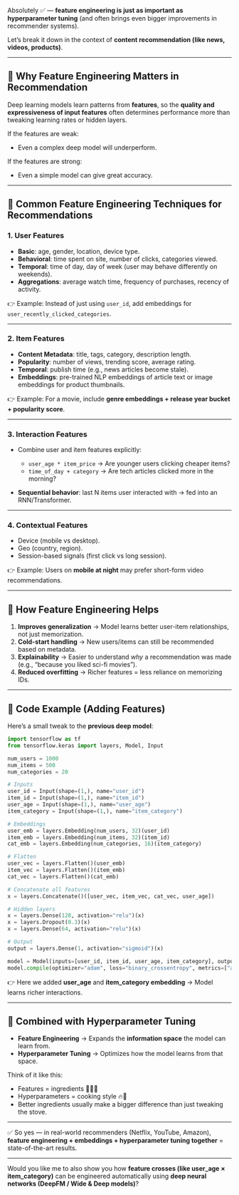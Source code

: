 Absolutely ✅ — **feature engineering is just as important as hyperparameter tuning** (and often brings even bigger improvements in recommender systems).

Let’s break it down in the context of **content recommendation (like news, videos, products)**.

---

## 🔹 Why Feature Engineering Matters in Recommendation

Deep learning models learn patterns from **features**, so the **quality and expressiveness of input features** often determines performance more than tweaking learning rates or hidden layers.

If the features are weak:

* Even a complex deep model will underperform.

If the features are strong:

* Even a simple model can give great accuracy.

---

## 🔹 Common Feature Engineering Techniques for Recommendations

### 1. **User Features**

* **Basic**: age, gender, location, device type.
* **Behavioral**: time spent on site, number of clicks, categories viewed.
* **Temporal**: time of day, day of week (user may behave differently on weekends).
* **Aggregations**: average watch time, frequency of purchases, recency of activity.

👉 Example: Instead of just using `user_id`, add embeddings for `user_recently_clicked_categories`.

---

### 2. **Item Features**

* **Content Metadata**: title, tags, category, description length.
* **Popularity**: number of views, trending score, average rating.
* **Temporal**: publish time (e.g., news articles become stale).
* **Embeddings**: pre-trained NLP embeddings of article text or image embeddings for product thumbnails.

👉 Example: For a movie, include **genre embeddings + release year bucket + popularity score**.

---

### 3. **Interaction Features**

* Combine user and item features explicitly:

  * `user_age * item_price` → Are younger users clicking cheaper items?
  * `time_of_day + category` → Are tech articles clicked more in the morning?
* **Sequential behavior**: last N items user interacted with → fed into an RNN/Transformer.

---

### 4. **Contextual Features**

* Device (mobile vs desktop).
* Geo (country, region).
* Session-based signals (first click vs long session).

👉 Example: Users on **mobile at night** may prefer short-form video recommendations.

---

## 🔹 How Feature Engineering Helps

1. **Improves generalization** → Model learns better user-item relationships, not just memorization.
2. **Cold-start handling** → New users/items can still be recommended based on metadata.
3. **Explainability** → Easier to understand *why* a recommendation was made (e.g., “because you liked sci-fi movies”).
4. **Reduced overfitting** → Richer features = less reliance on memorizing IDs.

---

## 🔹 Code Example (Adding Features)

Here’s a small tweak to the **previous deep model**:

```python
import tensorflow as tf
from tensorflow.keras import layers, Model, Input

num_users = 1000
num_items = 500
num_categories = 20

# Inputs
user_id = Input(shape=(1,), name="user_id")
item_id = Input(shape=(1,), name="item_id")
user_age = Input(shape=(1,), name="user_age")
item_category = Input(shape=(1,), name="item_category")

# Embeddings
user_emb = layers.Embedding(num_users, 32)(user_id)
item_emb = layers.Embedding(num_items, 32)(item_id)
cat_emb = layers.Embedding(num_categories, 16)(item_category)

# Flatten
user_vec = layers.Flatten()(user_emb)
item_vec = layers.Flatten()(item_emb)
cat_vec = layers.Flatten()(cat_emb)

# Concatenate all features
x = layers.Concatenate()([user_vec, item_vec, cat_vec, user_age])

# Hidden layers
x = layers.Dense(128, activation="relu")(x)
x = layers.Dropout(0.3)(x)
x = layers.Dense(64, activation="relu")(x)

# Output
output = layers.Dense(1, activation="sigmoid")(x)

model = Model(inputs=[user_id, item_id, user_age, item_category], outputs=output)
model.compile(optimizer="adam", loss="binary_crossentropy", metrics=["accuracy"])
```

👉 Here we added **user_age** and **item_category embedding** → Model learns richer interactions.

---

## 🔹 Combined with Hyperparameter Tuning

* **Feature Engineering** → Expands the **information space** the model can learn from.
* **Hyperparameter Tuning** → Optimizes how the model learns from that space.

Think of it like this:

* Features = ingredients 🍅🥬🍗
* Hyperparameters = cooking style 🔥🍳
* Better ingredients usually make a bigger difference than just tweaking the stove.

---

✅ So yes — in real-world recommenders (Netflix, YouTube, Amazon), **feature engineering + embeddings + hyperparameter tuning together** = state-of-the-art results.

---

Would you like me to also show you how **feature crosses (like user_age × item_category)** can be engineered automatically using **deep neural networks (DeepFM / Wide & Deep models)**?
